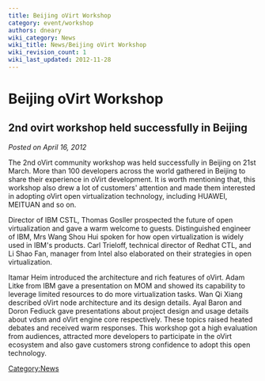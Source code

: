 ```yaml
---
title: Beijing oVirt Workshop
category: event/workshop
authors: dneary
wiki_category: News
wiki_title: News/Beijing oVirt Workshop
wiki_revision_count: 1
wiki_last_updated: 2012-11-28
---
```


# Beijing oVirt Workshop

## 2nd ovirt workshop held successfully in Beijing

*Posted on April 16, 2012*

The 2nd oVirt community workshop was held successfully in Beijing on 21st March. More than 100 developers across the world gathered in Beijing to share their experience in oVirt development. It is worth mentioning that, this workshop also drew a lot of customers' attention and made them interested in adopting oVirt open virtualization technology, including HUAWEI, MEITUAN and so on.

Director of IBM CSTL, Thomas Gosller prospected the future of open virtualization and gave a warm welcome to guests. Distinguished engineer of IBM, Mrs Wang Shou Hui spoken for how open virtualization is widely used in IBM's products. Carl Trieloff, technical director of Redhat CTL, and Li Shao Fan, manager from Intel also elaborated on their strategies in open virtualization.

Itamar Heim introduced the architecture and rich features of oVirt. Adam Litke from IBM gave a presentation on MOM and showed its capability to leverage limited resources to do more virtualization tasks. Wan Qi Xiang described oVirt node architecture and its design details. Ayal Baron and Doron Fediuck gave presentations about project design and usage details about vdsm and oVirt engine core respectively. These topics raised heated debates and received warm responses. This workshop got a high evaluation from audiences, attracted more developers to participate in the oVirt ecosystem and also gave customers strong confidence to adopt this open technology.

<Category:News>

